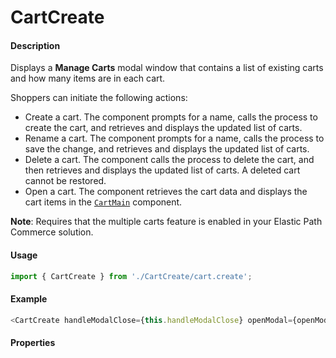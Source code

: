 # CartCreate

#### Description

Displays a **Manage Carts** modal window that contains a list of existing carts and how many items are in each cart.

Shoppers can initiate the following actions:

- Create a cart. The component prompts for a name, calls the process to create the cart, and retrieves and displays the updated list of carts.
- Rename a cart. The component prompts for a name, calls the process to save the change, and retrieves and displays the updated list of carts.
- Delete a cart. The component calls the process to delete the cart, and then retrieves and displays the updated list of carts. A deleted cart cannot be restored.
- Open a cart. The component retrieves the cart data and displays the cart items in the [`CartMain`](../CartMain/README.md) component.

**Note**: Requires that the multiple carts feature is enabled in your Elastic Path Commerce solution.

#### Usage

```js
import { CartCreate } from './CartCreate/cart.create';
```

#### Example

```js
<CartCreate handleModalClose={this.handleModalClose} openModal={openModal} handleCartsUpdate={() => { this.fetchCartData(); }} handleCartElementSelect={this.handleCartElementSelect} updateCartModal={updateCartModal} />
```

#### Properties

<!-- PROPS -->
